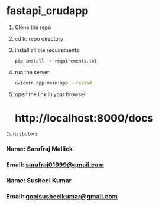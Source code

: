 # fastapi_crudapp

1. Clone the repo
2. cd to repo directory

3. install all the requirements

   ```bash
   pip install -r requirements.txt
   ```

4. run the server

   ```bash
   uvicorn app.main:app --reload
   ```

5. open the link in your browser
   # http://localhost:8000/docs

```bash
Contributors
```

### Name: Sarafraj Mallick

### Email: sarafraj01999@gmail.com

### Name: Susheel Kumar

### Email: gopisusheelkumar@gmail.com
